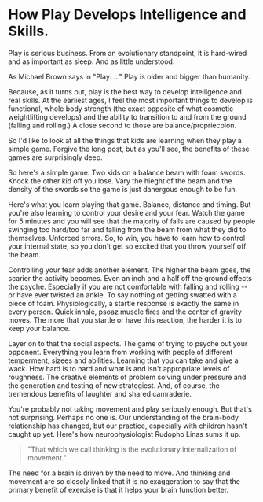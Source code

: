 # How Play Develops Intelligence and Skills. 

Play is serious business. From an evolutionary standpoint, it is hard-wired and
as important as sleep. And as little understood.

As Michael Brown says in "Play: ..." Play is older and bigger than humanity.

Because, as it turns out, play is the best way to develop intelligence and
real skills. At the earliest ages, I feel the most important things to develop
is functional, whole body strength (the exact opposite of what cosmetic
weightlifting develops) and the ability to transition to and from the ground
(falling and rolling.) A close second to those are balance/propriecpion. 


So I'd like to look at all the things that kids are learning when they play a
simple game. Forgive the long post, but as you'll see, the benefits of these
games are surprisingly deep. 

So here's a simple game. Two kids on a balance beam with foam swords. Knock the
other kid off you lose. Vary the hieght of the beam and the density of the
swords so the game is just danergous enough to be fun. 

Here's what you learn playing that game. Balance, distance and timing. But
you're also learning to control your desire and your fear. Watch the game for 5
minutes and you will see that the majority of falls are caused by people
swinging too hard/too far and falling from the beam from what they did to
themselves. Unforced errors. So, to win, you have to learn how to control your
internal state, so you don't get so excited that you throw yourself off the
beam. 

Controlling your fear adds another element. The higher the beam goes, the
scarier the activity becomes. Even an inch and a half off the ground effects
the psyche. Especially if you are not comfortable with falling and rolling --
or have ever twisted an ankle. To say nothing of getting swatted with a piece
of foam. Physiologically, a startle response is exactly the same in every
person. Quick inhale, psoaz muscle fires and the center of gravity moves. The
more that you startle or have this reaction, the harder it is to keep your
balance. 

Layer on to that the social aspects. The game of trying to psyche
out your opponent. Everything you learn from working with people of different
temperment, sizees and abilities. Learning that you can take and give a wack. How hard is to
hard and what is and isn't appropriate levels of roughness. The creative
elements of problem solving under pressure and the generation and testing of
new strategiest. And, of course, the tremendous benefits of laughter and shared
camraderie.  
 




You're probably not taking movement and play seriously enough. But that's not
surprising. Perhaps no one is. Our understanding of the brain-body
relationship has changed, but our practice, especially with children hasn't
caught up yet. Here's how neurophysiologist Rudopho Linas sums it up. 

> "That which we call thinking is the evolutionary internalization of
movement."

The need for a brain is driven by the need to move. And thinking and movement
are so closely linked that it is no exaggeration to say that the primary
benefit of exercise is that it helps your brain function better. 
